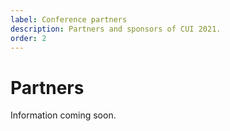 ```yaml
---
label: Conference partners
description: Partners and sponsors of CUI 2021.
order: 2
---
```


# Partners

Information coming soon.